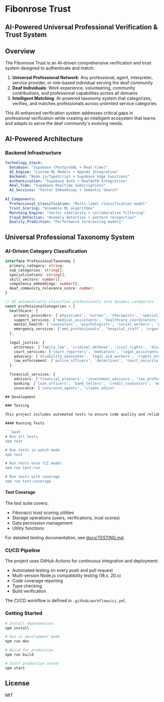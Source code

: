 # Fibonrose Trust

## AI-Powered Universal Professional Verification & Trust System

## Overview

The Fibonrose Trust is an AI-driven comprehensive verification and trust system designed to authenticate and match:

1. **Universal Professional Network**: Any professional, agent, interpreter, service provider, or role-based individual serving the deaf community
2. **Deaf Individuals**: Work experience, volunteering, community contributions, and professional capabilities across all domains
3. **Intelligent Matching**: AI-powered taxonomy system that categorizes, verifies, and matches professionals across unlimited service categories

This AI-enhanced verification system addresses critical gaps in professional verification while creating an intelligent ecosystem that learns and adapts to serve the deaf community's evolving needs.

## AI-Powered Architecture

### Backend Infrastructure
```yaml
Technology_Stack:
  Database: "Supabase (PostgreSQL + Real-time)"
  AI_Engine: "Custom ML Models + OpenAI Integration"
  Backend: "Node.js/TypeScript + Supabase Edge Functions"
  Authentication: "Supabase Auth + DeafAUTH Integration"
  Real_Time: "Supabase Realtime Subscriptions"
  AI_Services: "Vector Embeddings + Semantic Search"
  
AI_Components:
  Professional_Classification: "Multi-label classification model"
  Trust_Scoring: "Ensemble ML algorithms"
  Matching_Engine: "Vector similarity + collaborative filtering"
  Fraud_Detection: "Anomaly detection + pattern recognition"
  Quality_Prediction: "Performance forecasting models"
```

## Universal Professional Taxonomy System

### AI-Driven Category Classification
```typescript
interface ProfessionalTaxonomy {
  primary_category: string;
  sub_categories: string[];
  specializations: string[];
  skill_vectors: number[];
  competency_embeddings: number[];
  deaf_community_relevance_score: number;
}

// AI automatically classifies professionals into dynamic categories
const professionalCategories = {
  healthcare: {
    primary_providers: ['physicians', 'nurses', 'therapists', 'specialists'],
    support_services: ['medical_assistants', 'healthcare_coordinators', 'patient_advocates'],
    mental_health: ['counselors', 'psychologists', 'social_workers', 'peer_counselors'],
    emergency_services: ['emt_professionals', 'hospital_staff', 'urgent_care_providers']
  },
  
  legal_justice: {
    attorneys: ['family_law', 'criminal_defense', 'civil_rights', 'disability_law'],
    court_services: ['court_reporters', 'mediators', 'legal_assistants', 'paralegals'],
    advocacy: ['disability_advocates', 'legal_aid_workers', 'rights_organizers'],
    law_enforcement: ['police_officers', 'detectives', 'court_security', 'corrections']
  },
  
  financial_services: {
    advisors: ['financial_planners', 'investment_advisors', 'tax_professionals', 'accountants'],
    banking: ['loan_officers', 'bank_tellers', 'credit_counselors', 'mortgage_specialists'],
    insurance: ['insurance_agents', 'claims_adjust

## Development

### Testing

This project includes automated tests to ensure code quality and reliability. The test suite uses Vitest, a fast and modern testing framework.

#### Running Tests

```bash
# Run all tests
npm test

# Run tests in watch mode
npm test

# Run tests once (CI mode)
npm run test:run

# Run tests with coverage
npm run test:coverage
```

#### Test Coverage

The test suite covers:
- Fibonacci trust scoring utilities
- Storage operations (users, verifications, trust scores)
- Data permission management
- Utility functions

For detailed testing documentation, see [docs/TESTING.md](docs/TESTING.md).

### CI/CD Pipeline

The project uses GitHub Actions for continuous integration and deployment:
- Automated testing on every push and pull request
- Multi-version Node.js compatibility testing (18.x, 20.x)
- Code coverage reporting
- Type checking
- Build verification

The CI/CD workflow is defined in `.github/workflows/ci.yml`.

### Getting Started

```bash
# Install dependencies
npm install

# Run in development mode
npm run dev

# Build for production
npm run build

# Start production server
npm start
```

## License

MIT
